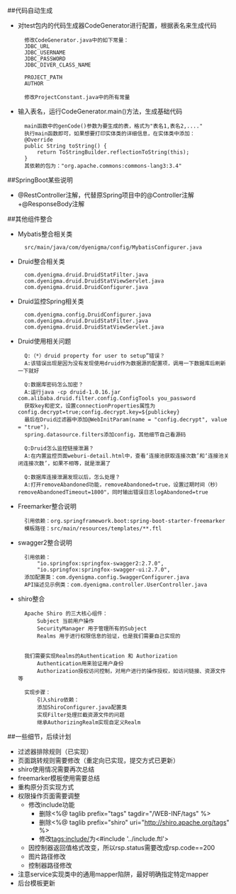 ##代码自动生成
- 对test包内的代码生成器CodeGenerator进行配置，根据表名来生成代码

    	修改CodeGenerator.java中的如下常量：
    	JDBC_URL
    	JDBC_USERNAME
    	JDBC_PASSWORD
    	JDBC_DIVER_CLASS_NAME

    	PROJECT_PATH
    	AUTHOR

    	修改ProjectConstant.java中的所有常量

- 输入表名，运行CodeGenerator.main()方法，生成基础代码
     

    	main函数中的genCode()参数为要生成的表，格式为"表名1,表名2,...."
     	执行main函数即可，如果想要打印实体类的详细信息，在实体类中添加：
     	@Override
     	public String toString() {
        	return ToStringBuilder.reflectionToString(this);
     	}
     	其依赖的包为："org.apache.commons:commons-lang3:3.4"

##SpringBoot某些说明
- @RestController注解，代替原Spring项目中的@Controller注解+@ResponseBody注解


##其他组件整合
- Mybatis整合相关类

    	src/main/java/com/dyenigma/config/MybatisConfigurer.java

- Druid整合相关类

    	com.dyenigma.druid.DruidStatFilter.java
    	com.dyenigma.druid.DruidStatViewServlet.java
    	com.dyenigma.druid.DruidConfigurer.java

- Druid监控Spring相关类

    	com.dyenigma.config.DruidConfigurer.java
    	com.dyenigma.druid.DruidStatFilter.java
    	com.dyenigma.druid.DruidStatViewServlet.java
- Druid使用相关问题

    	Q:（*）druid property for user to setup”错误？
    	A:该错误出现是因为没有发现使用druid作为数据源的配置项，调用一下数据库后刷新一下就好
	
    	Q:数据库密码怎么加密？
    	A:运行java -cp druid-1.0.16.jar com.alibaba.druid.filter.config.ConfigTools you_password
    	获取key和密文，设置connectionProperties属性为config.decrypt=true;config.decrypt.key=${publickey}
    	最后在Druid过滤器中添加@WebInitParam(name = "config.decrypt", value = "true")，
    	spring.datasource.filters添加config，其他细节自己看源码

    	Q:Druid怎么监控链接泄漏？
    	A:在内置监控页面weburi-detail.html中，查看‘连接池获取连接次数’和‘连接池关闭连接次数’，如果不相等，就是泄漏了

    	Q:数据库连接泄漏发现以后，怎么处理？
    	A:打开removeAbandoned功能，removeAbandoned=true，设置过期时间（秒）removeAbandonedTimeout=1800"，同时输出错误日志logAbandoned=true
- Freemarker整合说明

    	引用依赖：org.springframework.boot:spring-boot-starter-freemarker
    	模板路径：src/main/resources/templates/**.ftl
	
- swagger2整合说明

    	引用依赖：
    		"io.springfox:springfox-swagger2:2.7.0",
     		"io.springfox:springfox-swagger-ui:2.7.0",
    	添加配置类：com.dyenigma.config.SwaggerConfigurer.java
    	API描述见示例类：com.dyenigma.controller.UserController.java

- shiro整合    

    	Apache Shiro 的三大核心组件：
    		Subject 当前用户操作
        	SecurityManager 用于管理所有的Subject
        	Realms 用于进行权限信息的验证，也是我们需要自己实现的
	

    	我们需要实现Realms的Authentication 和 Authorization
        	Authentication用来验证用户身份
        	Authorization授权访问控制，对用户进行的操作授权，如访问链接、资源文件等

    	实现步骤：
        	引入shiro依赖：
        	添加ShiroConfigurer.java配置类
        	实现Filter处理拦截资源文件的问题
        	继承AuthorizingRealm实现自定义Realm

##一些细节，后续计划
- 过滤器排除规则（已实现）
- 页面跳转规则需要修改（重定向已实现，提交方式已更新）
- shiro使用情况需要再次总结
- freemarker模板使用需要总结
- 重构原分页实现方式
- 权限操作页面需要调整
	- 修改include功能
		-  删除<%@ taglib prefix="tags" tagdir="/WEB-INF/tags" %>
		-  删除<%@ taglib prefix="shiro" uri="http://shiro.apache.org/tags" %>
		-  修改<tags:include/>为<#include '../include.ftl'>
	- 因控制器返回值格式改变，所以rsp.status需要改成rsp.code==200
	- 图片路径修改
	- 控制器路径修改
- 注意service实现类中的通用mapper陷阱，最好明确指定特定mapper
- 后台模板更新